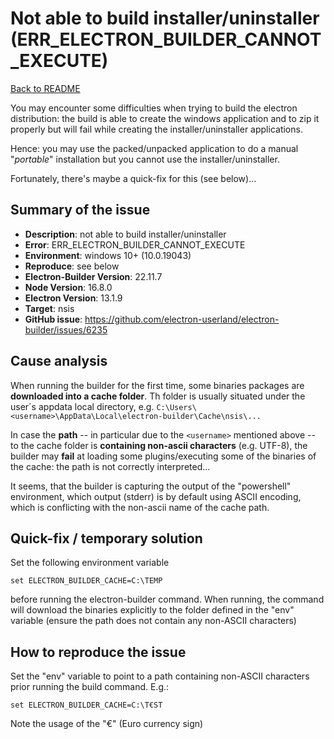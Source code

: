 # Not able to build installer/uninstaller (ERR_ELECTRON_BUILDER_CANNOT_EXECUTE)

[Back to README](../README.md)

You may encounter some difficulties when trying to build the electron distribution: the build is able to create the windows application and to zip it properly but will fail while creating the installer/uninstaller applications.

Hence: you may use the packed/unpacked application to do a manual "*portable*" installation but you cannot use the installer/uninstaller.

Fortunately, there's maybe a quick-fix for this (see below)...

## Summary of the issue

* **Description**: not able to build installer/uninstaller
* **Error**: ERR_ELECTRON_BUILDER_CANNOT_EXECUTE
* **Environment**: windows 10+ (10.0.19043)
* **Reproduce**: see below
* **Electron-Builder Version**: 22.11.7
* **Node Version**: 16.8.0
* **Electron Version**: 13.1.9
* **Target**: nsis
* **GitHub issue**: <https://github.com/electron-userland/electron-builder/issues/6235>

## Cause analysis

When running the builder for the first time, some binaries packages are **downloaded into a cache folder**.
Th folder is usually situated under the user´s appdata local directory, e.g. `C:\Users\<username>\AppData\Local\electron-builder\Cache\nsis\...`

In case the **path** -- in particular due to the `<username>` mentioned above -- to the cache folder is **containing non-ascii characters** (e.g. UTF-8), the builder may **fail** at loading some plugins/executing some of the binaries of the cache: the path is not correctly interpreted...

It seems, that the builder is capturing the output of the "powershell" environment, which output (stderr) is by default using ASCII encoding, which is conflicting with the non-ascii name of the cache path.

## Quick-fix / temporary solution

Set the following environment variable

```shell
set ELECTRON_BUILDER_CACHE=C:\TEMP
```

before running the electron-builder command. When running, the command will download the binaries explicitly to the folder defined in the "env" variable (ensure the path does not contain any non-ASCII characters)

## How to reproduce the issue

Set the "env" variable to point to a path containing non-ASCII characters prior running the build command. E.g.:

```shell
set ELECTRON_BUILDER_CACHE=C:\T€ST
```

Note the usage of the "€" (Euro currency sign)
